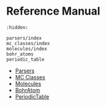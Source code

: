 # Reference Manual
```{toctree}
:hidden:

parsers/index
mc_classes/index
molecules/index
bohr_atoms
periodic_table
```

- [Parsers](/reference_manual/parsers/index.md)
- [MC Classes](/reference_manual/mc_classes/index.md)
- [Molecules](/reference_manual/molecules/index.md)
- [BohrAtom](/reference_manual/bohr_atoms.md)
- [PeriodicTable](/reference_manual/periodic_table.md)
